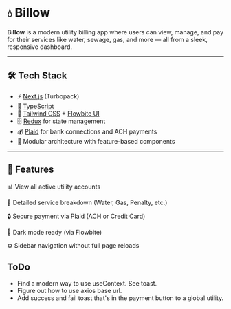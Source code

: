 # 💧 Billow

**Billow** is a modern utility billing app where users can view, manage, and pay for their services like water, sewage, gas, and more — all from a sleek, responsive dashboard.

---

## 🛠 Tech Stack

- ⚡️ [Next.js](https://nextjs.org/) (Turbopack)
- 🔐 [TypeScript](https://www.typescriptlang.org/)
- 🎨 [Tailwind CSS](https://tailwindcss.com/) + [Flowbite UI](https://flowbite.com/)
- 🗄️ [Redux](https://redux.js.org/) for state management
- 💰 [Plaid](https://plaid.com/) for bank connections and ACH payments
- 🧠 Modular architecture with feature-based components

---

## 📌 Features

📊 View all active utility accounts

🧾 Detailed service breakdown (Water, Gas, Penalty, etc.)

🔒 Secure payment via Plaid (ACH or Credit Card)

🌙 Dark mode ready (via Flowbite)

⚙️ Sidebar navigation without full page reloads

## ToDo

- Find a modern way to use useContext. See toast.
- Figure out how to use axios base url.
- Add success and fail toast that's in the payment button to a global utility.
